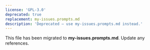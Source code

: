 ```yaml
---
license: 'GPL-3.0'
deprecated: true
replacement: my-issues.prompts.md
description: 'Deprecated – use my-issues.prompts.md instead.'
---
```


This file has been migrated to **my-issues.prompts.md**. Update any references.
